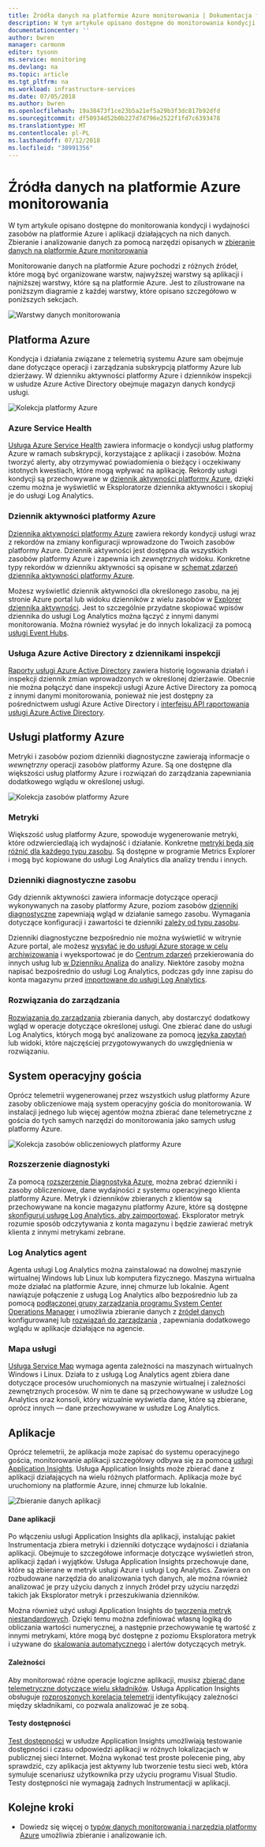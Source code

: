 ```yaml
---
title: Źródła danych na platformie Azure monitorowania | Dokumentacja firmy Microsoft
description: W tym artykule opisano dostępne do monitorowania kondycji i wydajności zasobów na platformie Azure i aplikacji działających na nich danych.
documentationcenter: ''
author: bwren
manager: carmonm
editor: tysonn
ms.service: monitoring
ms.devlang: na
ms.topic: article
ms.tgt_pltfrm: na
ms.workload: infrastructure-services
ms.date: 07/05/2018
ms.author: bwren
ms.openlocfilehash: 19a38473f1ce23b5a21ef5a29b3f3dc817b92dfd
ms.sourcegitcommit: df50934d52b0b227d7d796e2522f1fd7c6393478
ms.translationtype: MT
ms.contentlocale: pl-PL
ms.lasthandoff: 07/12/2018
ms.locfileid: "38991356"
---
```

# <a name="sources-of-monitoring-data-in-azure"></a>Źródła danych na platformie Azure monitorowania
W tym artykule opisano dostępne do monitorowania kondycji i wydajności zasobów na platformie Azure i aplikacji działających na nich danych.  Zbieranie i analizowanie danych za pomocą narzędzi opisanych w [zbieranie danych na platformie Azure monitorowania](monitoring-data-collection.md)

Monitorowanie danych na platformie Azure pochodzi z różnych źródeł, które mogą być organizowane warstw, najwyższej warstwy są aplikacji i najniższej warstwy, które są na platformie Azure. Jest to zilustrowane na poniższym diagramie z każdej warstwy, które opisano szczegółowo w poniższych sekcjach.

![Warstwy danych monitorowania](media/monitoring-data-sources/monitoring-tiers.png)


## <a name="azure-platform"></a>Platforma Azure
Kondycja i działania związane z telemetrią systemu Azure sam obejmuje dane dotyczące operacji i zarządzania subskrypcją platformy Azure lub dzierżawy. W dzienniku aktywności platformy Azure i dzienników inspekcji w usłudze Azure Active Directory obejmuje magazyn danych kondycji usługi.

![Kolekcja platformy Azure](media/monitoring-data-sources/azure-collection.png)

### <a name="azure-service-health"></a>Azure Service Health
[Usługa Azure Service Health](../monitoring-and-diagnostics/monitoring-service-notifications.md) zawiera informacje o kondycji usług platformy Azure w ramach subskrypcji, korzystające z aplikacji i zasobów. Można tworzyć alerty, aby otrzymywać powiadomienia o bieżący i oczekiwany istotnych kwestiach, które mogą wpływać na aplikację. Rekordy usługi kondycji są przechowywane w [dziennik aktywności platformy Azure](../monitoring-and-diagnostics/monitoring-overview-activity-logs.md), dzięki czemu można je wyświetlić w Eksploratorze dziennika aktywności i skopiuj je do usługi Log Analytics.

### <a name="azure-activity-log"></a>Dziennik aktywności platformy Azure
[Dziennika aktywności platformy Azure](../monitoring-and-diagnostics/monitoring-overview-activity-logs.md) zawiera rekordy kondycji usługi wraz z rekordów na zmiany konfiguracji wprowadzone do Twoich zasobów platformy Azure. Dziennik aktywności jest dostępna dla wszystkich zasobów platformy Azure i zapewnia ich _zewnętrznych_ widoku. Konkretne typy rekordów w dzienniku aktywności są opisane w [schemat zdarzeń dziennika aktywności platformy Azure](../monitoring-and-diagnostics/monitoring-activity-log-schema.md).

Możesz wyświetlić dziennik aktywności dla określonego zasobu, na jej stronie Azure portal lub widoku dzienników z wielu zasobów w [Explorer dziennika aktywności](../monitoring-and-diagnostics/monitoring-overview-activity-logs.md). Jest to szczególnie przydatne skopiować wpisów dziennika do usługi Log Analytics można łączyć z innymi danymi monitorowania. Można również wysyłać je do innych lokalizacji za pomocą [usługi Event Hubs](../monitoring-and-diagnostics/monitoring-stream-activity-logs-event-hubs.md).


### <a name="azure-active-directory-audit-logs"></a>Usługa Azure Active Directory z dziennikami inspekcji
[Raporty usługi Azure Active Directory](../active-directory/active-directory-reporting-azure-portal.md) zawiera historię logowania działań i inspekcji dziennik zmian wprowadzonych w określonej dzierżawie. Obecnie nie można połączyć dane inspekcji usługi Azure Active Directory za pomocą z innymi danymi monitorowania, ponieważ nie jest dostępny za pośrednictwem usługi Azure Active Directory i [interfejsu API raportowania usługi Azure Active Directory](../active-directory/active-directory-reporting-api-getting-started-azure-portal.md).


## <a name="azure-services"></a>Usługi platformy Azure
Metryki i zasobów poziom dzienniki diagnostyczne zawierają informacje o _wewnętrzny_ operacji zasobów platformy Azure. Są one dostępne dla większości usług platformy Azure i rozwiązań do zarządzania zapewniania dodatkowego wglądu w określonej usługi.

![Kolekcja zasobów platformy Azure](media/monitoring-data-sources/azure-resource-collection.png)


### <a name="metrics"></a>Metryki
Większość usług platformy Azure, spowoduje wygenerowanie metryki, które odzwierciedlają ich wydajność i działanie. Konkretne [metryki będą się różnić dla każdego typu zasobu](../monitoring-and-diagnostics/monitoring-supported-metrics.md).  Są dostępne w programie Metrics Explorer i mogą być kopiowane do usługi Log Analytics dla analizy trendu i innych.


### <a name="resource-diagnostic-logs"></a>Dzienniki diagnostyczne zasobu
Gdy dziennik aktywności zawiera informacje dotyczące operacji wykonywanych na zasoby platformy Azure, poziom zasobów [dzienniki diagnostyczne](../monitoring-and-diagnostics/monitoring-overview-of-diagnostic-logs.md) zapewniają wgląd w działanie samego zasobu.   Wymagania dotyczące konfiguracji i zawartości te dzienniki [zależy od typu zasobu](../monitoring-and-diagnostics/monitoring-diagnostic-logs-schema.md).

Dzienniki diagnostyczne bezpośrednio nie można wyświetlić w witrynie Azure portal, ale możesz [wysyłać je do usługi Azure storage w celu archiwizowania](../monitoring-and-diagnostics/monitoring-archive-diagnostic-logs.md) i wyeksportować je do [Centrum zdarzeń](../event-hubs/event-hubs-what-is-event-hubs.md) przekierowania do innych usług lub [w Dzienniku Analiza](../monitoring-and-diagnostics/monitor-stream-diagnostic-logs-log-analytics.md) do analizy. Niektóre zasoby można napisać bezpośrednio do usługi Log Analytics, podczas gdy inne zapisu do konta magazynu przed [importowane do usługi Log Analytics](../log-analytics/log-analytics-azure-storage-iis-table.md#use-the-azure-portal-to-collect-logs-from-azure-storage).

### <a name="management-solutions"></a>Rozwiązania do zarządzania
 [Rozwiązania do zarządzania](../monitoring/monitoring-solutions.md) zbierania danych, aby dostarczyć dodatkowy wgląd w operacje dotyczące określonej usługi. One zbierać dane do usługi Log Analytics, których mogą być analizowane za pomocą [języka zapytań](../log-analytics/log-analytics-log-search.md) lub widoki, które najczęściej przygotowywanych do uwzględnienia w rozwiązaniu.

## <a name="guest-operating-system"></a>System operacyjny gościa
Oprócz telemetrii wygenerowanej przez wszystkich usług platformy Azure zasoby obliczeniowe mają system operacyjny gościa do monitorowania. W instalacji jednego lub więcej agentów można zbierać dane telemetryczne z gościa do tych samych narzędzi do monitorowania jako samych usług platformy Azure.

![Kolekcja zasobów obliczeniowych platformy Azure](media/monitoring-data-sources/compute-resource-collection.png)

### <a name="diagnostic-extension"></a>Rozszerzenie diagnostyki
Za pomocą [rozszerzenie Diagnostyka Azure](../monitoring-and-diagnostics/azure-diagnostics.md), można zebrać dzienniki i zasoby obliczeniowe, dane wydajności z systemu operacyjnego klienta platformy Azure. Metryk i dzienników zbieranych z klientów są przechowywane na koncie magazynu platformy Azure, które są dostępne [skonfiguruj usługę Log Analytics, aby zaimportować](../log-analytics/log-analytics-azure-storage-iis-table.md#use-the-azure-portal-to-collect-logs-from-azure-storage).  Eksplorator metryk rozumie sposób odczytywania z konta magazynu i będzie zawierać metryk klienta z innymi metrykami zebrane.


### <a name="log-analytics-agent"></a>Log Analytics agent
Agenta usługi Log Analytics można zainstalować na dowolnej maszynie wirtualnej Windows lub Linux lub komputera fizycznego. Maszyna wirtualna może działać na platformie Azure, innej chmurze lub lokalnie.  Agent nawiązuje połączenie z usługą Log Analytics albo bezpośrednio lub za pomocą [podłączonej grupy zarządzania programu System Center Operations Manager](../log-analytics/log-analytics-om-agents.md) i umożliwia zbieranie danych z [źródeł danych](../log-analytics/log-analytics-data-sources.md) konfigurowanej lub [rozwiązań do zarządzania](../monitoring/monitoring-solutions.md) , zapewniania dodatkowego wglądu w aplikacje działające na agencie.

### <a name="service-map"></a>Mapa usługi
[Usługa Service Map](../operations-management-suite/operations-management-suite-service-map.md) wymaga agenta zależności na maszynach wirtualnych Windows i Linux. Działa to z usługą Log Analytics agent zbiera dane dotyczące procesów uruchomionych na maszynie wirtualnej i zależności zewnętrznych procesów. W nim te dane są przechowywane w usłudze Log Analytics oraz konsoli, który wizualnie wyświetla dane, które są zbierane, oprócz innych — dane przechowywane w usłudze Log Analytics.

## <a name="applications"></a>Aplikacje
Oprócz telemetrii, że aplikacja może zapisać do systemu operacyjnego gościa, monitorowanie aplikacji szczegółowy odbywa się za pomocą [usługi Application Insights](https://docs.microsoft.com/azure/application-insights/). Usługa Application Insights może zbierać dane z aplikacji działających na wielu różnych platformach. Aplikacja może być uruchomiony na platformie Azure, innej chmurze lub lokalnie.

![Zbieranie danych aplikacji](media/monitoring-data-sources/application-collection.png)


#### <a name="application-data"></a>Dane aplikacji
Po włączeniu usługi Application Insights dla aplikacji, instalując pakiet Instrumentacja zbiera metryki i dzienniki dotyczące wydajności i działania aplikacji. Obejmuje to szczegółowe informacje dotyczące wyświetleń stron, aplikacji żądań i wyjątków. Usługa Application Insights przechowuje dane, które są zbierane w metryk usługi Azure i usługi Log Analytics. Zawiera on rozbudowane narzędzia do analizowania tych danych, ale można również analizować je przy użyciu danych z innych źródeł przy użyciu narzędzi takich jak Eksplorator metryk i przeszukiwania dzienników.

Można również użyć usługi Application Insights do [tworzenia metryk niestandardowych](../application-insights/app-insights-api-custom-events-metrics.md).  Dzięki temu można zdefiniować własną logiką do obliczania wartości numerycznej, a następnie przechowywanie tę wartość z innymi metrykami, które mogą być dostępne z poziomu Eksploratora metryk i używane do [skalowania automatycznego](../monitoring-and-diagnostics/monitoring-autoscale-scale-by-custom-metric.md) i alertów dotyczących metryk.

#### <a name="dependencies"></a>Zależności
Aby monitorować różne operacje logiczne aplikacji, musisz [zbierać dane telemetryczne dotyczące wielu składników](../application-insights/app-insights-transaction-diagnostics.md). Usługa Application Insights obsługuje [rozproszonych korelacja telemetrii](../application-insights/application-insights-correlation.md) identyfikujący zależności między składnikami, co pozwala analizować je ze sobą.

#### <a name="availability-tests"></a>Testy dostępności
[Test dostępności](../application-insights/app-insights-monitor-web-app-availability.md) w usłudze Application Insights umożliwiają testowanie dostępności i czasu odpowiedzi aplikacji w różnych lokalizacjach w publicznej sieci Internet. Można wykonać test proste polecenie ping, aby sprawdzić, czy aplikacja jest aktywny lub tworzenie testu sieci web, która symuluje scenariusz użytkownika przy użyciu programu Visual Studio.  Testy dostępności nie wymagają żadnych Instrumentacji w aplikacji.

## <a name="next-steps"></a>Kolejne kroki

- Dowiedz się więcej o [typów danych monitorowania i narzędzia platformy Azure](monitoring-data-collection.md) umożliwia zbieranie i analizowanie ich.
